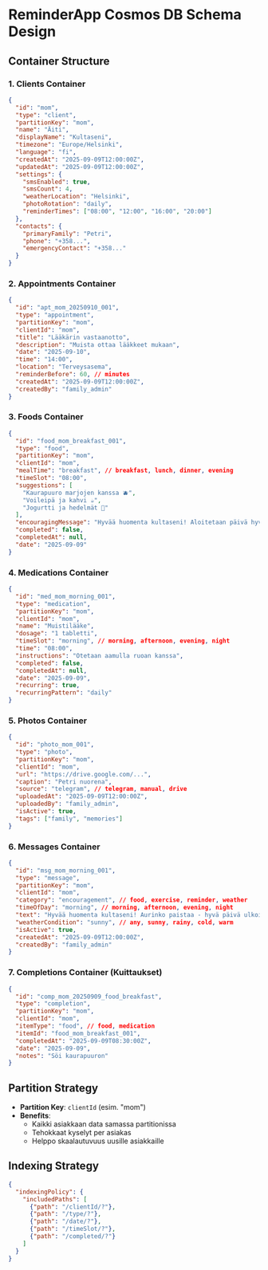 # ReminderApp Cosmos DB Schema Design

## Container Structure

### 1. **Clients** Container
```json
{
  "id": "mom",
  "type": "client", 
  "partitionKey": "mom",
  "name": "Äiti",
  "displayName": "Kultaseni",
  "timezone": "Europe/Helsinki",
  "language": "fi",
  "createdAt": "2025-09-09T12:00:00Z",
  "updatedAt": "2025-09-09T12:00:00Z",
  "settings": {
    "smsEnabled": true,
    "smsCount": 4,
    "weatherLocation": "Helsinki", 
    "photoRotation": "daily",
    "reminderTimes": ["08:00", "12:00", "16:00", "20:00"]
  },
  "contacts": {
    "primaryFamily": "Petri",
    "phone": "+358...",
    "emergencyContact": "+358..."
  }
}
```

### 2. **Appointments** Container  
```json
{
  "id": "apt_mom_20250910_001",
  "type": "appointment",
  "partitionKey": "mom",
  "clientId": "mom", 
  "title": "Lääkärin vastaanotto",
  "description": "Muista ottaa lääkkeet mukaan",
  "date": "2025-09-10",
  "time": "14:00",
  "location": "Terveysasema",
  "reminderBefore": 60, // minutes
  "createdAt": "2025-09-09T12:00:00Z",
  "createdBy": "family_admin"
}
```

### 3. **Foods** Container
```json
{
  "id": "food_mom_breakfast_001", 
  "type": "food",
  "partitionKey": "mom",
  "clientId": "mom",
  "mealTime": "breakfast", // breakfast, lunch, dinner, evening
  "timeSlot": "08:00",
  "suggestions": [
    "Kaurapuuro marjojen kanssa 🫐",
    "Voileipä ja kahvi ☕", 
    "Jogurtti ja hedelmät 🍓"
  ],
  "encouragingMessage": "Hyvää huomenta kultaseni! Aloitetaan päivä hyvällä aamiaisella! ☀️",
  "completed": false,
  "completedAt": null,
  "date": "2025-09-09"
}
```

### 4. **Medications** Container
```json
{
  "id": "med_mom_morning_001",
  "type": "medication", 
  "partitionKey": "mom",
  "clientId": "mom",
  "name": "Muistilääke",
  "dosage": "1 tabletti",
  "timeSlot": "morning", // morning, afternoon, evening, night
  "time": "08:00",
  "instructions": "Otetaan aamulla ruoan kanssa",
  "completed": false,
  "completedAt": null,
  "date": "2025-09-09",
  "recurring": true,
  "recurringPattern": "daily"
}
```

### 5. **Photos** Container
```json
{
  "id": "photo_mom_001",
  "type": "photo",
  "partitionKey": "mom", 
  "clientId": "mom",
  "url": "https://drive.google.com/...",
  "caption": "Petri nuorena",
  "source": "telegram", // telegram, manual, drive
  "uploadedAt": "2025-09-09T12:00:00Z",
  "uploadedBy": "family_admin",
  "isActive": true,
  "tags": ["family", "memories"]
}
```

### 6. **Messages** Container
```json
{
  "id": "msg_mom_morning_001",
  "type": "message",
  "partitionKey": "mom",
  "clientId": "mom", 
  "category": "encouragement", // food, exercise, reminder, weather
  "timeOfDay": "morning", // morning, afternoon, evening, night
  "text": "Hyvää huomenta kultaseni! Aurinko paistaa - hyvä päivä ulkoilulle! ☀️",
  "weatherCondition": "sunny", // any, sunny, rainy, cold, warm
  "isActive": true,
  "createdAt": "2025-09-09T12:00:00Z",
  "createdBy": "family_admin"
}
```

### 7. **Completions** Container (Kuittaukset)
```json
{
  "id": "comp_mom_20250909_food_breakfast",
  "type": "completion",
  "partitionKey": "mom",
  "clientId": "mom",
  "itemType": "food", // food, medication
  "itemId": "food_mom_breakfast_001", 
  "completedAt": "2025-09-09T08:30:00Z",
  "date": "2025-09-09",
  "notes": "Söi kaurapuuron"
}
```

## Partition Strategy
- **Partition Key**: `clientId` (esim. "mom")
- **Benefits**: 
  - Kaikki asiakkaan data samassa partitionissa
  - Tehokkaat kyselyt per asiakas
  - Helppo skaalautuvuus uusille asiakkaille

## Indexing Strategy
```json
{
  "indexingPolicy": {
    "includedPaths": [
      {"path": "/clientId/?"},
      {"path": "/type/?"},
      {"path": "/date/?"},
      {"path": "/timeSlot/?"},
      {"path": "/completed/?"}
    ]
  }
}
```
